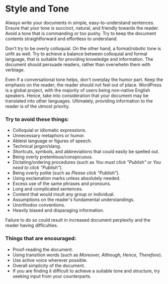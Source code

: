 # Style and Tone

Always write your documents in simple, easy-to-understand sentences. Ensure that your tone is succinct, natural, and friendly towards the reader. Avoid a tone that is commanding or too pushy. Try to keep the document contents straightforward and effortless to understand.

Don't try to be overly colloquial. On the other hand, a formal/robotic tone is unfit as well. Try to achieve a balance between colloquial and formal language, that is suitable for providing knowledge and information. The document should persuade readers, rather than overwhelm them with verbiage.

Even if a conversational tone helps, don't overplay the humor part. Keep the emphasis on the reader; the reader should not feel out of place. WordPress is a global project, with the majority of users being non-native English speakers. Hence, take into consideration that your document may be translated into other languages. Ultimately, providing information to the reader is of the utmost priority.

### Try to avoid these things:
- Colloquial or idiomatic expressions.
- Unnecessary metaphors or humor.
- Ableist language or figures of speech.
- Technical jargon/slang.
- Shortcuts, symbols, and abbreviations that could easily be spelled out.
- Being overly pretentious/conspicuous.
- Dictating/ordering procedures (such as *You must click "Publish"* or *You need to click "Publish"*).
- Being overly polite (such as *Please click "Publish"*).
- Using exclamation marks unless absolutely needed.
- Excess use of the same phrases and pronouns.
- Long and complicated sentences.
- Content that would insult any group or individual.
- Assumptions on the reader's fundamental understandings.
- Unorthodox conventions.
- Heavily biased and disparaging information.

Failure to do so could result in increased document perplexity and the reader having difficulties.

### Things that are encouraged:
- Proof-reading the document.
- Using transition words (such as *Moreover, Although, Hence, Therefore*).
- Use active voice wherever possible.
- Overall simplicity of the document.
- If you are finding it difficult to achieve a suitable tone and structure, try seeking input from your counterparts. 
